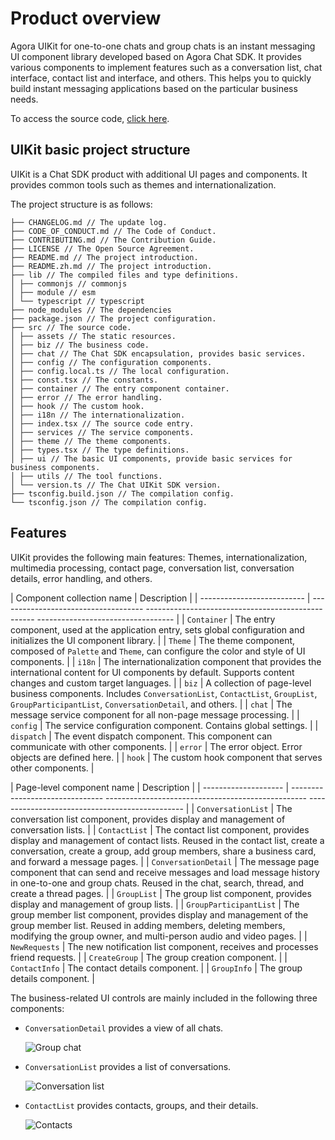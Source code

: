 # Product overview

Agora UIKit for one-to-one chats and group chats is an instant messaging UI component library developed based on 
Agora Chat SDK. It provides various components to implement features such as a conversation list, chat interface, 
contact list and interface, and others. This helps you to quickly build instant messaging applications based 
on the particular business needs.

To access the source code, [click here](https://github.com/easemob/react-native-chat-library).

## UIKit basic project structure

UIKit is a Chat SDK product with additional UI pages and components. It provides common tools such as themes and internationalization.

The project structure is as follows:

```
├── CHANGELOG.md // The update log.
├── CODE_OF_CONDUCT.md // The Code of Conduct.
├── CONTRIBUTING.md // The Contribution Guide.
├── LICENSE // The Open Source Agreement.
├── README.md // The project introduction.
├── README.zh.md // The project introduction.
├── lib // The compiled files and type definitions.
│ ├── commonjs // commonjs
│ ├── module // esm
│ └── typescript // typescript
├── node_modules // The dependencies
├── package.json // The project configuration.
├── src // The source code.
│ ├── assets // The static resources.
│ ├── biz // The business code.
│ ├── chat // The Chat SDK encapsulation, provides basic services.
│ ├── config // The configuration components.
│ ├── config.local.ts // The local configuration.
│ ├── const.tsx // The constants.
│ ├── container // The entry component container.
│ ├── error // The error handling.
│ ├── hook // The custom hook.
│ ├── i18n // The internationalization.
│ ├── index.tsx // The source code entry.
│ ├── services // The service components.
│ ├── theme // The theme components.
│ ├── types.tsx // The type definitions.
│ ├── ui // The basic UI components, provide basic services for business components.
│ ├── utils // The tool functions.
│ └── version.ts // The Chat UIKit SDK version.
├── tsconfig.build.json // The compilation config.
└── tsconfig.json // The compilation config.
```

## Features

UIKit provides the following main features: Themes, internationalization, multimedia processing, contact page, conversation list, conversation details, error handling, and others.

| Component collection name | Description |
| -------------------------- | ------------------------------------ -------------------------------------------------- ---------------------------------- |
| `Container` | The entry component, used at the application entry, sets global configuration and initializes the UI component library. |
| `Theme` | The theme component, composed of `Palette` and `Theme`, can configure the color and style of UI components. |
| `i18n` | The internationalization component that provides the international content for UI components by default. Supports content changes and custom target languages. |
| `biz` | A collection of page-level business components. Includes `ConversationList`, `ContactList`, `GroupList`, `GroupParticipantList`, `ConversationDetail`, and others. |
| `chat` | The message service component for all non-page message processing. |
| `config` | The service configuration component. Contains global settings. |
| `dispatch` | The event dispatch component. This component can communicate with other components. |
| `error` | The error object. Error objects are defined here. |
| `hook` | The custom hook component that serves other components. |

| Page-level component name | Description |
| -------------------- | ------------------------------- -------------------------------------------------- ----------------------------------------------- |
| `ConversationList` | The conversation list component, provides display and management of conversation lists. |
| `ContactList` | The contact list component, provides display and management of contact lists. Reused in the contact list, create a conversation, create a group, add group members, share a business card, and forward a message pages. |
| `ConversationDetail` | The message page component that can send and receive messages and load message history in one-to-one and group chats. Reused in the chat, search, thread, and create a thread pages. |
| `GroupList` | The group list component, provides display and management of group lists. |
| `GroupParticipantList` | The group member list component, provides display and management of the group member list. Reused in adding members, deleting members, modifying the group owner, and multi-person audio and video pages. |
| `NewRequests` | The new notification list component, receives and processes friend requests. |
| `CreateGroup` | The group creation component. |
| `ContactInfo` | The contact details component. |
| `GroupInfo` | The group details component. |

The business-related UI controls are mainly included in the following three components:

- `ConversationDetail` provides a view of all chats.

    ![Group chat](../../assets/images/group_chat.png)

- `ConversationList` provides a list of conversations.

    ![Conversation list](../../assets/images/conversation_list.png)

- `ContactList` provides contacts, groups, and their details.

    ![Contacts](../../assets/images/contacts.png)